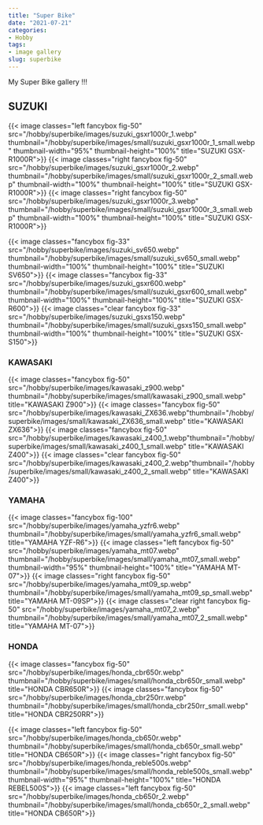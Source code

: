 ```yaml
---
title: "Super Bike"
date: "2021-07-21"
categories:
- Hobby
tags:
- image gallery
slug: superbike
---
```


My Super Bike gallery !!!

## SUZUKI
{{< image classes="left fancybox fig-50" src="/hobby/superbike/images/suzuki_gsxr1000r_1.webp" thumbnail="/hobby/superbike/images/small/suzuki_gsxr1000r_1_small.webp" thumbnail-width="95%" thumbnail-height="100%" title="SUZUKI GSX-R1000R">}}
{{< image classes="right fancybox fig-50" src="/hobby/superbike/images/suzuki_gsxr1000r_2.webp" thumbnail="/hobby/superbike/images/small/suzuki_gsxr1000r_2_small.webp" thumbnail-width="100%" thumbnail-height="100%" title="SUZUKI GSX-R1000R">}}
{{< image classes="right fancybox fig-50" src="/hobby/superbike/images/suzuki_gsxr1000r_3.webp" thumbnail="/hobby/superbike/images/small/suzuki_gsxr1000r_3_small.webp" thumbnail-width="100%" thumbnail-height="100%" title="SUZUKI GSX-R1000R">}}

{{< image classes="fancybox fig-33" src="/hobby/superbike/images/suzuki_sv650.webp" thumbnail="/hobby/superbike/images/small/suzuki_sv650_small.webp" thumbnail-width="100%" thumbnail-height="100%" title="SUZUKI SV650">}}
{{< image classes="fancybox fig-33" src="/hobby/superbike/images/suzuki_gsxr600.webp" thumbnail="/hobby/superbike/images/small/suzuki_gsxr600_small.webp" thumbnail-width="100%" thumbnail-height="100%" title="SUZUKI GSX-R600">}}
{{< image classes="clear fancybox fig-33" src="/hobby/superbike/images/suzuki_gsxs150.webp" thumbnail="/hobby/superbike/images/small/suzuki_gsxs150_small.webp" thumbnail-width="100%" thumbnail-height="100%" title="SUZUKI GSX-S150">}}

### KAWASAKI
{{< image classes="fancybox fig-50" src="/hobby/superbike/images/kawasaki_z900.webp" thumbnail="/hobby/superbike/images/small/kawasaki_z900_small.webp" title="KAWASAKI Z900">}}
{{< image classes="fancybox fig-50" src="/hobby/superbike/images/kawasaki_ZX636.webp"thumbnail="/hobby/superbike/images/small/kawasaki_ZX636_small.webp"  title="KAWASAKI ZX636">}}
{{< image classes="fancybox fig-50" src="/hobby/superbike/images/kawasaki_z400_1.webp"thumbnail="/hobby/superbike/images/small/kawasaki_z400_1_small.webp"  title="KAWASAKI Z400">}}
{{< image classes="clear fancybox fig-50" src="/hobby/superbike/images/kawasaki_z400_2.webp"thumbnail="/hobby/superbike/images/small/kawasaki_z400_2_small.webp"  title="KAWASAKI Z400">}}

### YAMAHA
{{< image classes="fancybox fig-100" src="/hobby/superbike/images/yamaha_yzfr6.webp" thumbnail="/hobby/superbike/images/small/yamaha_yzfr6_small.webp" title="YAMAHA YZF-R6">}}
{{< image classes="left fancybox fig-50" src="/hobby/superbike/images/yamaha_mt07.webp" thumbnail="/hobby/superbike/images/small/yamaha_mt07_small.webp" thumbnail-width="95%" thumbnail-height="100%" title="YAMAHA MT-07">}}
{{< image classes="right fancybox fig-50" src="/hobby/superbike/images/yamaha_mt09_sp.webp" thumbnail="/hobby/superbike/images/small/yamaha_mt09_sp_small.webp" title="YAMAHA MT-09SP">}}
{{< image classes="clear right fancybox fig-50" src="/hobby/superbike/images/yamaha_mt07_2.webp" thumbnail="/hobby/superbike/images/small/yamaha_mt07_2_small.webp" title="YAMAHA MT-07">}}

### HONDA
{{< image classes="fancybox fig-50" src="/hobby/superbike/images/honda_cbr650r.webp" thumbnail="/hobby/superbike/images/small/honda_cbr650r_small.webp" title="HONDA CBR650R">}}
{{< image classes="fancybox fig-50" src="/hobby/superbike/images/honda_cbr250rr.webp" thumbnail="/hobby/superbike/images/small/honda_cbr250rr_small.webp" title="HONDA CBR250RR">}}

{{< image classes="left fancybox fig-50" src="/hobby/superbike/images/honda_cb650r.webp" thumbnail="/hobby/superbike/images/small/honda_cb650r_small.webp" title="HONDA CB650R">}}
{{< image classes="right fancybox fig-50" src="/hobby/superbike/images/honda_reble500s.webp" thumbnail="/hobby/superbike/images/small/honda_reble500s_small.webp" thumbnail-width="95%" thumbnail-height="100%" title="HONDA REBEL500S">}}
{{< image classes="left fancybox fig-50" src="/hobby/superbike/images/honda_cb650r_2.webp" thumbnail="/hobby/superbike/images/small/honda_cb650r_2_small.webp" title="HONDA CB650R">}}
